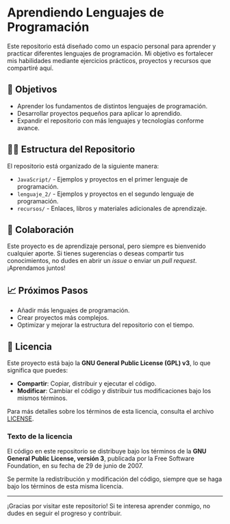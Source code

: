 # Aprendiendo Lenguajes de Programación

Este repositorio está diseñado como un espacio personal para aprender y practicar diferentes lenguajes de programación. Mi objetivo es fortalecer mis habilidades mediante ejercicios prácticos, proyectos y recursos que compartiré aquí.

## 🚀 Objetivos

- Aprender los fundamentos de distintos lenguajes de programación.
- Desarrollar proyectos pequeños para aplicar lo aprendido.
- Expandir el repositorio con más lenguajes y tecnologías conforme avance.

## 🧑‍💻 Estructura del Repositorio

El repositorio está organizado de la siguiente manera:

- `JavaScript/` - Ejemplos y proyectos en el primer lenguaje de programación.
- `lenguaje_2/` - Ejemplos y proyectos en el segundo lenguaje de programación.
- `recursos/` - Enlaces, libros y materiales adicionales de aprendizaje.

## 🌱 Colaboración

Este proyecto es de aprendizaje personal, pero siempre es bienvenido cualquier aporte. Si tienes sugerencias o deseas compartir tus conocimientos, no dudes en abrir un *issue* o enviar un *pull request*. ¡Aprendamos juntos!

## 📈 Próximos Pasos

- Añadir más lenguajes de programación.
- Crear proyectos más complejos.
- Optimizar y mejorar la estructura del repositorio con el tiempo.

## 📜 Licencia

Este proyecto está bajo la **GNU General Public License (GPL) v3**, lo que significa que puedes:

- **Compartir**: Copiar, distribuir y ejecutar el código.
- **Modificar**: Cambiar el código y distribuir tus modificaciones bajo los mismos términos.

Para más detalles sobre los términos de esta licencia, consulta el archivo [LICENSE](LICENSE).

### Texto de la licencia

El código en este repositorio se distribuye bajo los términos de la **GNU General Public License, versión 3**, publicada por la Free Software Foundation, en su fecha de 29 de junio de 2007.

Se permite la redistribución y modificación del código, siempre que se haga bajo los términos de esta misma licencia.

---

¡Gracias por visitar este repositorio! Si te interesa aprender conmigo, no dudes en seguir el progreso y contribuir.
